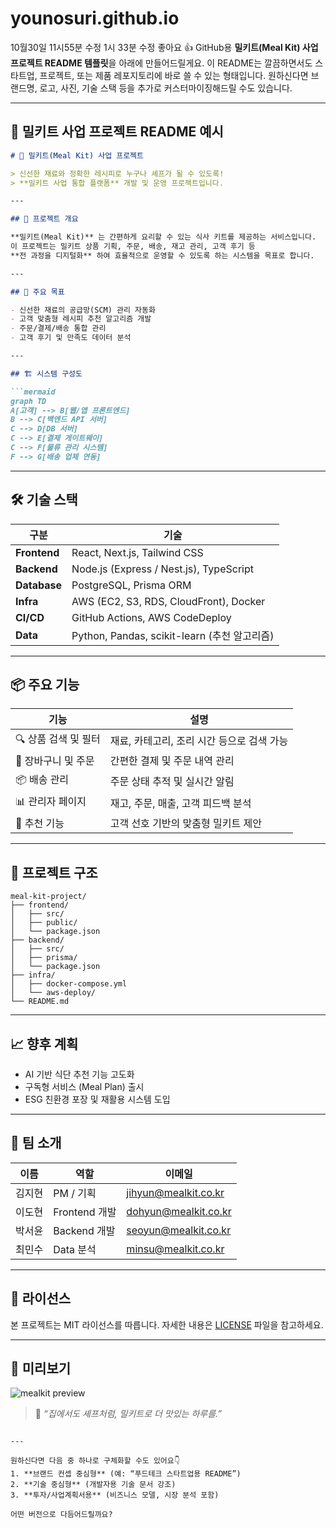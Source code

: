 # younosuri.github.io
10월30일 11시55분 수정
1시 33분 수정
좋아요 👍
GitHub용 **밀키트(Meal Kit) 사업 프로젝트 README 템플릿**을 아래에 만들어드릴게요.
이 README는 깔끔하면서도 스타트업, 프로젝트, 또는 제품 레포지토리에 바로 쓸 수 있는 형태입니다.
원하신다면 브랜드명, 로고, 사진, 기술 스택 등을 추가로 커스터마이징해드릴 수도 있습니다.

---

## 🍱 밀키트 사업 프로젝트 README 예시

````markdown
# 🍳 밀키트(Meal Kit) 사업 프로젝트

> 신선한 재료와 정확한 레시피로 누구나 셰프가 될 수 있도록!  
> **밀키트 사업 통합 플랫폼** 개발 및 운영 프로젝트입니다.

---

## 📌 프로젝트 개요

**밀키트(Meal Kit)** 는 간편하게 요리할 수 있는 식사 키트를 제공하는 서비스입니다.  
이 프로젝트는 밀키트 상품 기획, 주문, 배송, 재고 관리, 고객 후기 등  
**전 과정을 디지털화** 하여 효율적으로 운영할 수 있도록 하는 시스템을 목표로 합니다.

---

## 🎯 주요 목표

- 신선한 재료의 공급망(SCM) 관리 자동화
- 고객 맞춤형 레시피 추천 알고리즘 개발
- 주문/결제/배송 통합 관리
- 고객 후기 및 만족도 데이터 분석

---

## 🏗️ 시스템 구성도

```mermaid
graph TD
A[고객] --> B[웹/앱 프론트엔드]
B --> C[백엔드 API 서버]
C --> D[DB 서버]
C --> E[결제 게이트웨이]
C --> F[물류 관리 시스템]
F --> G[배송 업체 연동]
````

---

## 🛠️ 기술 스택

| 구분           | 기술                                      |
| ------------ | --------------------------------------- |
| **Frontend** | React, Next.js, Tailwind CSS            |
| **Backend**  | Node.js (Express / Nest.js), TypeScript |
| **Database** | PostgreSQL, Prisma ORM                  |
| **Infra**    | AWS (EC2, S3, RDS, CloudFront), Docker  |
| **CI/CD**    | GitHub Actions, AWS CodeDeploy          |
| **Data**     | Python, Pandas, scikit-learn (추천 알고리즘)  |

---

## 📦 주요 기능

| 기능            | 설명                        |
| ------------- | ------------------------- |
| 🔍 상품 검색 및 필터 | 재료, 카테고리, 조리 시간 등으로 검색 가능 |
| 🛒 장바구니 및 주문  | 간편한 결제 및 주문 내역 관리         |
| 📦 배송 관리      | 주문 상태 추적 및 실시간 알림         |
| 📊 관리자 페이지    | 재고, 주문, 매출, 고객 피드백 분석     |
| 🤖 추천 기능      | 고객 선호 기반의 맞춤형 밀키트 제안      |

---

## 🚀 프로젝트 구조

```
meal-kit-project/
├── frontend/
│   ├── src/
│   ├── public/
│   └── package.json
├── backend/
│   ├── src/
│   ├── prisma/
│   └── package.json
├── infra/
│   ├── docker-compose.yml
│   └── aws-deploy/
└── README.md
```

---

## 📈 향후 계획

* AI 기반 식단 추천 기능 고도화
* 구독형 서비스 (Meal Plan) 출시
* ESG 친환경 포장 및 재활용 시스템 도입

---

## 💬 팀 소개

| 이름  | 역할          | 이메일                                                 |
| --- | ----------- | --------------------------------------------------- |
| 김지현 | PM / 기획     | [jihyun@mealkit.co.kr](mailto:jihyun@mealkit.co.kr) |
| 이도현 | Frontend 개발 | [dohyun@mealkit.co.kr](mailto:dohyun@mealkit.co.kr) |
| 박서윤 | Backend 개발  | [seoyun@mealkit.co.kr](mailto:seoyun@mealkit.co.kr) |
| 최민수 | Data 분석     | [minsu@mealkit.co.kr](mailto:minsu@mealkit.co.kr)   |

---

## 📄 라이선스

본 프로젝트는 MIT 라이선스를 따릅니다.
자세한 내용은 [LICENSE](./LICENSE) 파일을 참고하세요.

---

## 🌟 미리보기

![mealkit preview](./assets/preview.png)

> 🍴 *“집에서도 셰프처럼, 밀키트로 더 맛있는 하루를.”*

```

---

원하신다면 다음 중 하나로 구체화할 수도 있어요👇  
1. **브랜드 컨셉 중심형** (예: “푸드테크 스타트업용 README”)  
2. **기술 중심형** (개발자용 기술 문서 강조)  
3. **투자/사업계획서용** (비즈니스 모델, 시장 분석 포함)  

어떤 버전으로 다듬어드릴까요?
```



